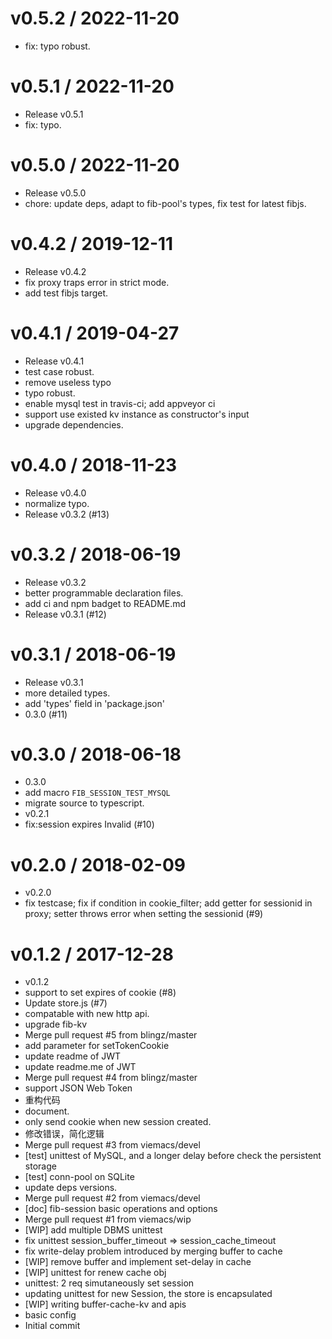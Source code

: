 
v0.5.2 / 2022-11-20
==================

  * fix: typo robust.

v0.5.1 / 2022-11-20
===================

  * Release v0.5.1
  * fix: typo.

v0.5.0 / 2022-11-20
===================

  * Release v0.5.0
  * chore: update deps, adapt to fib-pool's types, fix test for latest fibjs.

v0.4.2 / 2019-12-11
===================

  * Release v0.4.2
  * fix proxy traps error in strict mode.
  * add test fibjs target.

v0.4.1 / 2019-04-27
===================

  * Release v0.4.1
  * test case robust.
  * remove useless typo
  * typo robust.
  * enable mysql test in travis-ci; add appveyor ci
  * support use existed kv instance as constructor's input
  * upgrade dependencies.

v0.4.0 / 2018-11-23
===================

  * Release v0.4.0
  * normalize typo.
  * Release v0.3.2 (#13)

v0.3.2 / 2018-06-19
===================

  * Release v0.3.2
  * better programmable declaration files.
  * add ci and npm badget to README.md
  * Release v0.3.1 (#12)

v0.3.1 / 2018-06-19
===================

  * Release v0.3.1
  * more detailed types.
  * add 'types' field in 'package.json'
  * 0.3.0 (#11)

v0.3.0 / 2018-06-18
===================

  * 0.3.0
  * add macro `FIB_SESSION_TEST_MYSQL`
  * migrate source to typescript.
  * v0.2.1
  * fix:session expires Invalid (#10)

v0.2.0 / 2018-02-09
===================

  * v0.2.0
  *  fix testcase; fix if condition in cookie_filter; add getter for sessionid in proxy; setter throws error when setting the sessionid (#9)

v0.1.2 / 2017-12-28
===================

  * v0.1.2
  * support to set expires of cookie (#8)
  * Update store.js (#7)
  * compatable with new http api.
  * upgrade fib-kv
  * Merge pull request #5 from blingz/master
  * add parameter for setTokenCookie
  * update readme of JWT
  * update readme.me of JWT
  * Merge pull request #4 from blingz/master
  * support JSON Web Token
  * 重构代码
  * document.
  * only send cookie when new session created.
  * 修改错误，简化逻辑
  * Merge pull request #3 from viemacs/devel
  * [test] unittest of MySQL, and a longer delay before check the persistent storage
  * [test] conn-pool on SQLite
  * update deps versions.
  * Merge pull request #2 from viemacs/devel
  * [doc] fib-session basic operations and options
  * Merge pull request #1 from viemacs/wip
  * [WIP] add multiple DBMS unittest
  * fix unittest session_buffer_timeout => session_cache_timeout
  * fix write-delay problem introduced by merging buffer to cache
  * [WIP] remove buffer and implement set-delay in cache
  * [WIP] unittest for renew cache obj
  * unittest: 2 req simutaneously set session
  * updating unittest for new Session, the store is encapsulated
  * [WIP] writing buffer-cache-kv and apis
  * basic config
  * Initial commit
